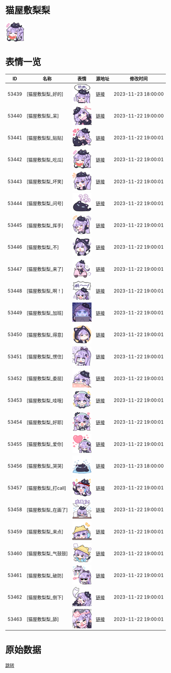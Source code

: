 # 猫屋敷梨梨

<img src="./cover.png" height="60" alt="cover" />

# 表情一览

|ID|名称|表情|源地址|修改时间|
|----|----|----|----|----|
|53439|[猫屋敷梨梨_好的]|<img src="./pic/053439_%5B猫屋敷梨梨_好的%5D.png" height="60" alt="好的"/>|[链接](https://i0.hdslb.com/bfs/garb/83777314ac3c5f9168f9060655497de69dec5a84.png)|2023-11-23 18:00:00|
|53440|[猫屋敷梨梨_呆]|<img src="./pic/053440_%5B猫屋敷梨梨_呆%5D.png" height="60" alt="呆"/>|[链接](https://i0.hdslb.com/bfs/garb/19f6521bebbb8e69394f6c11d6278314491cd822.png)|2023-11-22 19:00:00|
|53441|[猫屋敷梨梨_贴贴]|<img src="./pic/053441_%5B猫屋敷梨梨_贴贴%5D.png" height="60" alt="贴贴"/>|[链接](https://i0.hdslb.com/bfs/garb/89c35bb7f50a6f743861e0bea0a911a8d37d2ddf.png)|2023-11-22 19:00:01|
|53442|[猫屋敷梨梨_吃瓜]|<img src="./pic/053442_%5B猫屋敷梨梨_吃瓜%5D.png" height="60" alt="吃瓜"/>|[链接](https://i0.hdslb.com/bfs/garb/ae12a185982580d731927d7b8f6fc39ab0caa7a3.png)|2023-11-22 19:00:01|
|53443|[猫屋敷梨梨_坏笑]|<img src="./pic/053443_%5B猫屋敷梨梨_坏笑%5D.png" height="60" alt="坏笑"/>|[链接](https://i0.hdslb.com/bfs/garb/606771db27fb1fb4fafcd4c56ba29c99641acca4.png)|2023-11-22 19:00:01|
|53444|[猫屋敷梨梨_问号]|<img src="./pic/053444_%5B猫屋敷梨梨_问号%5D.png" height="60" alt="问号"/>|[链接](https://i0.hdslb.com/bfs/garb/f0fe5e4c175272b4091650ff8a0592bec2b69e38.png)|2023-11-22 19:00:01|
|53445|[猫屋敷梨梨_挥手]|<img src="./pic/053445_%5B猫屋敷梨梨_挥手%5D.png" height="60" alt="挥手"/>|[链接](https://i0.hdslb.com/bfs/garb/d173b41f3e7ad0b7437b2df3a58fc54cab735342.png)|2023-11-22 19:00:01|
|53446|[猫屋敷梨梨_不]|<img src="./pic/053446_%5B猫屋敷梨梨_不%5D.png" height="60" alt="不"/>|[链接](https://i0.hdslb.com/bfs/garb/c2c6e19636daddbdca2f6d83288150e545e82540.png)|2023-11-22 19:00:01|
|53447|[猫屋敷梨梨_来了]|<img src="./pic/053447_%5B猫屋敷梨梨_来了%5D.png" height="60" alt="来了"/>|[链接](https://i0.hdslb.com/bfs/garb/91678e49368e91a51e0d5678a976de358977b22b.png)|2023-11-22 19:00:01|
|53448|[猫屋敷梨梨_啊！]|<img src="./pic/053448_%5B猫屋敷梨梨_啊！%5D.png" height="60" alt="啊！"/>|[链接](https://i0.hdslb.com/bfs/garb/70464b1524aca5f3991b309cfaaab03504babccf.png)|2023-11-22 19:00:01|
|53449|[猫屋敷梨梨_加班]|<img src="./pic/053449_%5B猫屋敷梨梨_加班%5D.png" height="60" alt="加班"/>|[链接](https://i0.hdslb.com/bfs/garb/d24658bc66aae81b1ad14839d450d97a0390e1a0.png)|2023-11-22 19:00:01|
|53450|[猫屋敷梨梨_得意]|<img src="./pic/053450_%5B猫屋敷梨梨_得意%5D.png" height="60" alt="得意"/>|[链接](https://i0.hdslb.com/bfs/garb/2d443b6cb1147b529a1b81d1cbe3887c26aec123.png)|2023-11-22 19:00:01|
|53451|[猫屋敷梨梨_愣住]|<img src="./pic/053451_%5B猫屋敷梨梨_愣住%5D.png" height="60" alt="愣住"/>|[链接](https://i0.hdslb.com/bfs/garb/21bed74e0d10e7f7457e1b0e70a3d09caa984e11.png)|2023-11-22 19:00:01|
|53452|[猫屋敷梨梨_委屈]|<img src="./pic/053452_%5B猫屋敷梨梨_委屈%5D.png" height="60" alt="委屈"/>|[链接](https://i0.hdslb.com/bfs/garb/7f385b2f728c8aee6b9603223ee568c57d2ef5e9.png)|2023-11-22 19:00:01|
|53453|[猫屋敷梨梨_哇哦]|<img src="./pic/053453_%5B猫屋敷梨梨_哇哦%5D.png" height="60" alt="哇哦"/>|[链接](https://i0.hdslb.com/bfs/garb/825bc74d94f639d4227153082c828d0679a4a244.png)|2023-11-22 19:00:01|
|53454|[猫屋敷梨梨_好耶]|<img src="./pic/053454_%5B猫屋敷梨梨_好耶%5D.png" height="60" alt="好耶"/>|[链接](https://i0.hdslb.com/bfs/garb/dd20948812f258bd86009c7491b0c2abe1a41062.png)|2023-11-22 19:00:01|
|53455|[猫屋敷梨梨_爱你]|<img src="./pic/053455_%5B猫屋敷梨梨_爱你%5D.png" height="60" alt="爱你"/>|[链接](https://i0.hdslb.com/bfs/garb/a7e2b114d7e2f5ca01133d163bfabcaaaa2a0dbb.png)|2023-11-22 19:00:01|
|53456|[猫屋敷梨梨_哭哭]|<img src="./pic/053456_%5B猫屋敷梨梨_哭哭%5D.png" height="60" alt="哭哭"/>|[链接](https://i0.hdslb.com/bfs/garb/5101e21d3e7a25a12e79fcb407981c3581ca432e.png)|2023-11-23 18:00:00|
|53457|[猫屋敷梨梨_打call]|<img src="./pic/053457_%5B猫屋敷梨梨_打call%5D.png" height="60" alt="打call"/>|[链接](https://i0.hdslb.com/bfs/garb/518be30dc993611475fb734e0a8f8814c16d9e58.png)|2023-11-22 19:00:01|
|53458|[猫屋敷梨梨_在画了]|<img src="./pic/053458_%5B猫屋敷梨梨_在画了%5D.png" height="60" alt="在画了"/>|[链接](https://i0.hdslb.com/bfs/garb/dcb8ef00dbc576c983a74c05d724523f20c59dd7.png)|2023-11-22 19:00:01|
|53459|[猫屋敷梨梨_来点]|<img src="./pic/053459_%5B猫屋敷梨梨_来点%5D.png" height="60" alt="来点"/>|[链接](https://i0.hdslb.com/bfs/garb/7176eccd604b8011ee0a48b4fd01c1ec5186055d.png)|2023-11-22 19:00:01|
|53460|[猫屋敷梨梨_气鼓鼓]|<img src="./pic/053460_%5B猫屋敷梨梨_气鼓鼓%5D.png" height="60" alt="气鼓鼓"/>|[链接](https://i0.hdslb.com/bfs/garb/61600caf9828471f0635205203d7b5eb44e09c22.png)|2023-11-22 19:00:01|
|53461|[猫屋敷梨梨_破防]|<img src="./pic/053461_%5B猫屋敷梨梨_破防%5D.png" height="60" alt="破防"/>|[链接](https://i0.hdslb.com/bfs/garb/08cda0a820a1d3811da96e69f19cf35b4de14b4c.png)|2023-11-22 19:00:01|
|53462|[猫屋敷梨梨_倒下]|<img src="./pic/053462_%5B猫屋敷梨梨_倒下%5D.png" height="60" alt="倒下"/>|[链接](https://i0.hdslb.com/bfs/garb/7e61dd8cb716f9f5760efb90c83d240f4df32aca.png)|2023-11-22 19:00:01|
|53463|[猫屋敷梨梨_舔]|<img src="./pic/053463_%5B猫屋敷梨梨_舔%5D.png" height="60" alt="舔"/>|[链接](https://i0.hdslb.com/bfs/garb/07e3fadf692badd831be15e894f1db39f1b156f7.png)|2023-11-22 19:00:01|

# 原始数据

[跳转](./raw.json)

